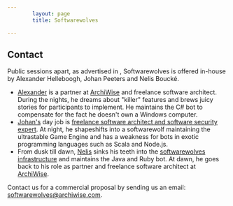 ```yaml
---
        layout: page
        title: Softwarewolves

---
```


Contact
---

Public sessions apart, as advertised in , Softwarewolves is offered in-house by Alexander Helleboogh, Johan Peeters and Nelis Bouck&eacute;.
- [Alexander](http://be.linkedin.com/in/alexanderhelleboogh) is a partner at [ArchiWise](http://www.archiwise.com) and freelance software architect. During the nights, he dreams about "killer" features and brews juicy stories for participants to implement. He maintains the C# bot to compensate for the fact he doesn't own a Windows computer.
- [Johan's](http://be.linkedin.com/in/johanpeeters) day job is [freelance software architect and software security expert](http://johanpeeters.com). At night, he shapeshifts into a softwarewolf maintaining the ultrastable Game Engine and has a weakness for bots in exotic programming languages such as Scala and Node.js.
- From dusk till dawn, [Nelis](http://www.linkedin.com/in/nelis) sinks his teeth into the [softwarewolves infrastructure](game.html) and maintains the Java and Ruby bot. At dawn, he goes back to his role as partner and freelance software architect at [ArchiWise](http://www.archiwise.com).


Contact us for a commercial proposal by sending us an email: <a href="mailto:softwarewolves@archiwise.com">softwarewolves@archiwise.com</a>.
